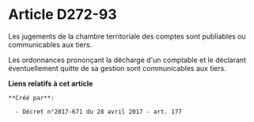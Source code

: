 # Article D272-93

Les jugements de la chambre territoriale des comptes sont publiables ou communicables aux tiers.

Les ordonnances prononçant la décharge d'un comptable et le déclarant éventuellement quitte de sa gestion sont communicables
aux tiers.

**Liens relatifs à cet article**

	**Créé par**:

	  - Décret n°2017-671 du 28 avril 2017 - art. 177
